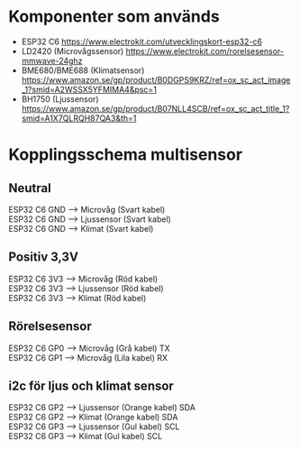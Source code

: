 # Komponenter som används

- ESP32 C6 https://www.electrokit.com/utvecklingskort-esp32-c6
- LD2420 (Microvågssensor) https://www.electrokit.com/rorelsesensor-mmwave-24ghz
- BME680/BME688 (Klimatsensor) https://www.amazon.se/gp/product/B0DGPS9KRZ/ref=ox_sc_act_image_1?smid=A2WSSX5YFMIMA4&psc=1
- BH1750 (Ljussensor) https://www.amazon.se/gp/product/B07NLL4SCB/ref=ox_sc_act_title_1?smid=A1X7QLRQH87QA3&th=1

# Kopplingsschema multisensor

## Neutral
ESP32 C6 GND  -->  Microvåg (Svart kabel)\
ESP32 C6 GND  -->  Ljussensor (Svart kabel)\
ESP32 C6 GND  -->  Klimat (Svart kabel)

## Positiv 3,3V
ESP32 C6 3V3  -->  Microvåg (Röd kabel)\
ESP32 C6 3V3  -->  Ljussensor (Röd kabel)\
ESP32 C6 3V3  -->  Klimat (Röd kabel)

## Rörelsesensor
ESP32 C6 GP0  -->  Microvåg (Grå kabel) TX\
ESP32 C6 GP1  -->  Microvåg (Lila kabel) RX

## i2c för ljus och klimat sensor
ESP32 C6 GP2  -->  Ljussensor (Orange kabel) SDA\
ESP32 C6 GP2  -->  Klimat (Orange kabel) SDA\
ESP32 C6 GP3  -->  Ljussensor (Gul kabel) SCL\
ESP32 C6 GP3  -->  Klimat (Gul kabel) SCL

